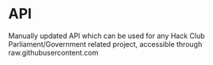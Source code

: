 # API
Manually updated API which can be used for any Hack Club Parliament/Government related project, accessible through raw.githubusercontent.com
